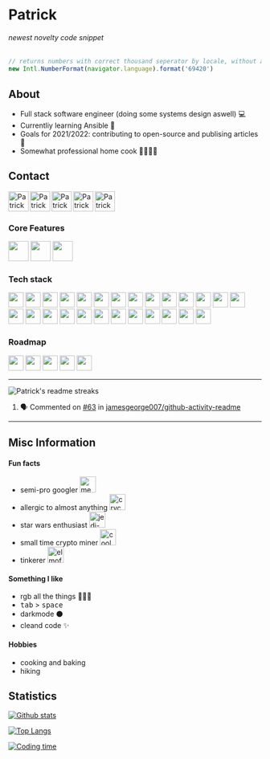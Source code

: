 # Patrick 

###### newest novelty code snippet
```typescript
// returns numbers with correct thousand seperator by locale, without any checks
new Intl.NumberFormat(navigator.language).format('69420')
```

## About
- Full stack software engineer (doing some systems design aswell) 💻
- Currentliy learning Ansible 📖 
- Goals for 2021/2022: contributing to open-source and publising articles 📄 
- Somewhat professional home cook 🍔🍝🍲🍛

## Contact

<p align="left">

[<img align="left" height="40" alt="Patrick Pfenning | Instagram" src="https://unpkg.com/simple-icons@v5/icons/instagram.svg" />][instagram]
[<img align="left" height="40" alt="Patrick Pfenning | Github" src="https://unpkg.com/simple-icons@v5/icons/github.svg" />][github]
[<img align="left" height="40" alt="Patrick Pfenning | Twitter" src="https://unpkg.com/simple-icons@v5/icons/twitter.svg" />][twitter]
[<img align="left" height="40" alt="Patrick Pfenning | Codepen" src="https://unpkg.com/simple-icons@v5/icons/codepen.svg" />][codepen]
[<img align="" height="40" alt="Patrick Pfenning | LinkedIn" src="https://unpkg.com/simple-icons@v5/icons/linkedin.svg" />][linkedin]

</p>



### Core Features
<p align="left">
<img src="https://img.shields.io/badge/angular-DD0031?logo=angular&style=for-the-badge&logoColor=white" height="40" />
<img src="https://img.shields.io/badge/typescript-2d79c7?logo=typescript&style=for-the-badge&logoColor=white" height="40" />
<img src="https://img.shields.io/badge/RxJS-B7178C?logo=ReactiveX&style=for-the-badge&logoColor=white" height="40" />
</p>

### Tech stack
<p align="left">
<img src="https://img.shields.io/badge/javascript-f7df1e?logo=javascript&style=for-the-badge&logoColor=black" height="30" />
<img src="https://img.shields.io/badge/html-E34F26?logo=html5&style=for-the-badge&logoColor=white" height="30" />
<img src="https://img.shields.io/badge/css-1572B6?logo=css3&style=for-the-badge" height="30" />

<img src="https://img.shields.io/badge/sass-CC6699?logo=sass&style=for-the-badge&logoColor=white" height="30" />
<img src="https://img.shields.io/badge/nodejs-339933?logo=Node.js&style=for-the-badge&logoColor=white" height="30" />
<img src="https://img.shields.io/badge/django-092E20?logo=django&style=for-the-badge&logoColor=white" height="30" />
<img src="https://img.shields.io/badge/python-3776AB?logo=python&style=for-the-badge&logoColor=white" height="30" />

<img src="https://img.shields.io/badge/php-777BB4?logo=php&style=for-the-badge&logoColor=white" height="30" />
<img src="https://img.shields.io/badge/nestjs-E0234E?logo=nestjs&style=for-the-badge&logoColor=white" height="30" />

<img src="https://img.shields.io/badge/Material%20Design-757575?logo=Material%20Design&style=for-the-badge&logoColor=white" height="30" />
<img src="https://img.shields.io/badge/MongoDB-47A248?logo=MongoDB&style=for-the-badge&logoColor=white" height="30" />
<img src="https://img.shields.io/badge/MySQL-4479A1?logo=MySQL&style=for-the-badge&logoColor=white" height="30" />
<img src="https://img.shields.io/badge/MQTT-3C5280?logo=Eclipse Mosquitto&style=for-the-badge&logoColor=white" height="30" />
<img src="https://img.shields.io/badge/ubuntu-E95420?logo=Ubuntu&style=for-the-badge&logoColor=white" height="30" />
<img src="https://img.shields.io/badge/Kali%20Linux-557C94?logo=KaliLinux&style=for-the-badge&logoColor=white" height="30" />
<img src="https://img.shields.io/badge/windows-0078D6?logo=Windows&style=for-the-badge" height="30" />
<img src="https://img.shields.io/badge/windows%20terminal-4D4D4D?logo=WindowsTerminal&&style=for-the-badge" height="30" />
<img src="https://img.shields.io/badge/gitlab-FCA121?logo=gitlab&style=for-the-badge&logoColor=ffffff" height="30" />
<img src="https://img.shields.io/badge/git-F05032?logo=git&style=for-the-badge&logoColor=white" height="30" />
<img src="https://img.shields.io/badge/docker-2496ED?logo=docker&style=for-the-badge&logoColor=white" height="30" />

<img src="https://img.shields.io/badge/ansible-EE0000?logo=ansible&style=for-the-badge&logoColor=white" height="30" />

<img src="https://img.shields.io/badge/vagrant-1868F2?logo=vagrant&style=for-the-badge&logoColor=white" height="30" />
<img src="https://img.shields.io/badge/hetzner-D50C2D?logo=Hetzner&style=for-the-badge&logoColor=white" height="30" />
<img src="https://img.shields.io/badge/slack-4A154B?logo=Slack&style=for-the-badge&logoColor=white" height="30" />
<img src="https://img.shields.io/badge/JetBrains-000000?logo=JetBrains&style=for-the-badge&logoColor=white" height="30" />
<img src="https://img.shields.io/badge/VC%20Code-007ACC?logo=VisualStudioCode&style=for-the-badge&logoColor=white" height="30" />
</p>

### Roadmap
<p align="left">
 <img src="https://img.shields.io/badge/firebase-d5d5d5?logo=Firebase&style=for-the-badge&logoColor=FFCA28" height="30" />
<img src="https://img.shields.io/badge/WebAssembly-d5d5d5?logo=WebAssembly&style=for-the-badge&logoColor=654FF0" height="30" />
<img src="https://img.shields.io/badge/Kubernetes-d5d5d5?logo=Kubernetes&style=for-the-badge&logoColor=326CE5" height="30" />
<img src="https://img.shields.io/badge/Terraform-d5d5d5?logo=Terraform&style=for-the-badge&logoColor=7B42BC" height="30" />
<img src="https://img.shields.io/badge/.NET-d5d5d5?logo=.NET&style=for-the-badge&logoColor=512BD4" height="30" />
</p>




---
<p align="left">

<img src="https://github-readme-streak-stats.herokuapp.com/?user=ppfenning92&theme=tokyonight_duo&hide_border=true&background=00303D&stroke=D4D5D8&fire=8C2E4E&ring=8C2E4E&currStreakNum=F374AE&currStreakLabel=F374AE&dates=D4D5D8&sideNums=F374AE&sideLabels=F374AE" alt="Patrick's readme streaks" />

<!--START_SECTION:activity-->
1. 🗣 Commented on [#63](https://github.com/jamesgeorge007/github-activity-readme/issues/63) in [jamesgeorge007/github-activity-readme](https://github.com/jamesgeorge007/github-activity-readme)
<!--END_SECTION:activity-->
</p>

---


## Misc Information

#### Fun facts
- semi-pro googler <img src="https://emojis.slackmojis.com/emojis/images/1600706728/10521/meow_code.gif?1600706728" alt="meao code" height="32"/>
- allergic to almost anything <img src="https://emojis.slackmojis.com/emojis/images/1580857116/7692/crycat.png?1580857116" alt="crycat" height="32">
- star wars enthusiast <img src=" https://emojis.slackmojis.com/emojis/images/1597609867/10093/jedi_parrot.gif?1597609867" alt="jedi-parrot" height="32" />
- small time crypto miner <img src="https://emojis.slackmojis.com/emojis/images/1520808873/3643/cool-doge.gif?1520808873" alt="cool doge"   height="32"/>
- tinkerer <img src="https://emojis.slackmojis.com/emojis/images/1579644131/7581/elmofire.gif?1579644131" alt="elmofire" height="32"/>

#### Something I like
- rgb all the things 🧡💚💙 
- <kbd>tab</kbd> > <kbd>space</kbd>
- darkmode ⚫ 
- cleand code ✨ 

#### Hobbies
- cooking and baking 
- hiking 
 

## Statistics

[![Github stats](https://github-readme-stats.vercel.app/api?username=ppfenning92&bg_color=-10,8C2E4E,00303D&text_color=D4D5D8&icon_color=D4D5D8&title_color=D4D5D8&hide_border=true&show_icons=true&count_private=true&line_height=32&custom_title=Github%20statistics)][github]

[![Top Langs](https://github-readme-stats.vercel.app/api/top-langs/?username=ppfenning92&bg_color=10,8C2E4E,00303D&text_color=D4D5D8&icon_color=D4D5D8&title_color=D4D5D8&hide_border=true&langs_count=10)][github]

[![Coding time](https://github-readme-stats.vercel.app/api/wakatime?username=ppfenning92&bg_color=-20,00303D,8C2E4E&text_color=D4D5D8&icon_color=D4D5D8&hide_border=true&title_color=D4D5D8&layout=compact&langs_count=10&custom_title=Time%20spend%20in%20the%20zone)][wakatime]





<!-- 
<img align="center" src="https://page-views.glitch.me/badge?page_id=ppfenning92.ppfenning92"> -->

[instagram]: https://www.instagram.com/ppfenning92
[linkedin]: https://www.linkedin.com/in/patrickpfenning/
[codepen]: https://codepen.io/patrickpfenning
[github]: https://github.com/ppfenning92
[twitter]: https://twitter.com/PPfenning92
[wakatime]: https://wakatime.com/@ppfenning92

